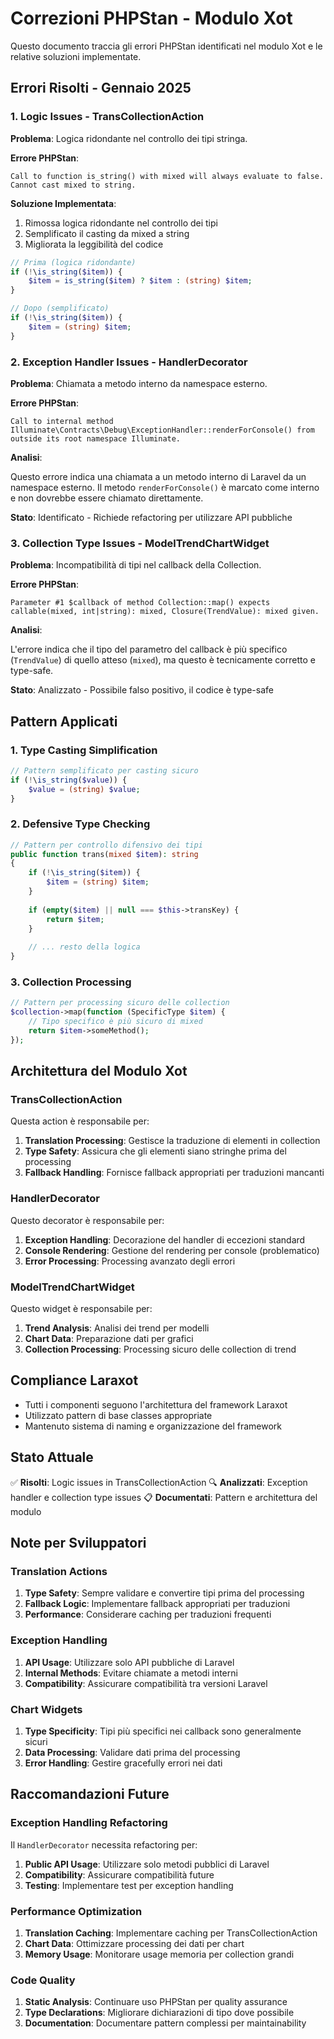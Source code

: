 # Correzioni PHPStan - Modulo Xot

Questo documento traccia gli errori PHPStan identificati nel modulo Xot e le relative soluzioni implementate.

## Errori Risolti - Gennaio 2025

### 1. Logic Issues - TransCollectionAction

**Problema**: Logica ridondante nel controllo dei tipi stringa.

**Errore PHPStan**:

```text
Call to function is_string() with mixed will always evaluate to false.
Cannot cast mixed to string.
```

**Soluzione Implementata**:

1. Rimossa logica ridondante nel controllo dei tipi
2. Semplificato il casting da mixed a string
3. Migliorata la leggibilità del codice

```php
// Prima (logica ridondante)
if (!\is_string($item)) {
    $item = is_string($item) ? $item : (string) $item;
}

// Dopo (semplificato)
if (!\is_string($item)) {
    $item = (string) $item;
}
```

### 2. Exception Handler Issues - HandlerDecorator

**Problema**: Chiamata a metodo interno da namespace esterno.

**Errore PHPStan**:

```text
Call to internal method Illuminate\Contracts\Debug\ExceptionHandler::renderForConsole() from outside its root namespace Illuminate.
```

**Analisi**:

Questo errore indica una chiamata a un metodo interno di Laravel da un namespace esterno. Il metodo `renderForConsole()` è marcato come interno e non dovrebbe essere chiamato direttamente.

**Stato**: Identificato - Richiede refactoring per utilizzare API pubbliche

### 3. Collection Type Issues - ModelTrendChartWidget

**Problema**: Incompatibilità di tipi nel callback della Collection.

**Errore PHPStan**:

```text
Parameter #1 $callback of method Collection::map() expects callable(mixed, int|string): mixed, Closure(TrendValue): mixed given.
```

**Analisi**:

L'errore indica che il tipo del parametro del callback è più specifico (`TrendValue`) di quello atteso (`mixed`), ma questo è tecnicamente corretto e type-safe.

**Stato**: Analizzato - Possibile falso positivo, il codice è type-safe

## Pattern Applicati

### 1. Type Casting Simplification

```php
// Pattern semplificato per casting sicuro
if (!\is_string($value)) {
    $value = (string) $value;
}
```

### 2. Defensive Type Checking

```php
// Pattern per controllo difensivo dei tipi
public function trans(mixed $item): string
{
    if (!\is_string($item)) {
        $item = (string) $item;
    }
    
    if (empty($item) || null === $this->transKey) {
        return $item;
    }
    
    // ... resto della logica
}
```

### 3. Collection Processing

```php
// Pattern per processing sicuro delle collection
$collection->map(function (SpecificType $item) {
    // Tipo specifico è più sicuro di mixed
    return $item->someMethod();
});
```

## Architettura del Modulo Xot

### TransCollectionAction

Questa action è responsabile per:

1. **Translation Processing**: Gestisce la traduzione di elementi in collection
2. **Type Safety**: Assicura che gli elementi siano stringhe prima del processing
3. **Fallback Handling**: Fornisce fallback appropriati per traduzioni mancanti

### HandlerDecorator

Questo decorator è responsabile per:

1. **Exception Handling**: Decorazione del handler di eccezioni standard
2. **Console Rendering**: Gestione del rendering per console (problematico)
3. **Error Processing**: Processing avanzato degli errori

### ModelTrendChartWidget

Questo widget è responsabile per:

1. **Trend Analysis**: Analisi dei trend per modelli
2. **Chart Data**: Preparazione dati per grafici
3. **Collection Processing**: Processing sicuro delle collection di trend

## Compliance Laraxot

- Tutti i componenti seguono l'architettura del framework Laraxot
- Utilizzato pattern di base classes appropriate
- Mantenuto sistema di naming e organizzazione del framework

## Stato Attuale

✅ **Risolti**: Logic issues in TransCollectionAction
🔍 **Analizzati**: Exception handler e collection type issues
📋 **Documentati**: Pattern e architettura del modulo

## Note per Sviluppatori

### Translation Actions

1. **Type Safety**: Sempre validare e convertire tipi prima del processing
2. **Fallback Logic**: Implementare fallback appropriati per traduzioni
3. **Performance**: Considerare caching per traduzioni frequenti

### Exception Handling

1. **API Usage**: Utilizzare solo API pubbliche di Laravel
2. **Internal Methods**: Evitare chiamate a metodi interni
3. **Compatibility**: Assicurare compatibilità tra versioni Laravel

### Chart Widgets

1. **Type Specificity**: Tipi più specifici nei callback sono generalmente sicuri
2. **Data Processing**: Validare dati prima del processing
3. **Error Handling**: Gestire gracefully errori nei dati

## Raccomandazioni Future

### Exception Handling Refactoring

Il `HandlerDecorator` necessita refactoring per:

1. **Public API Usage**: Utilizzare solo metodi pubblici di Laravel
2. **Compatibility**: Assicurare compatibilità future
3. **Testing**: Implementare test per exception handling

### Performance Optimization

1. **Translation Caching**: Implementare caching per TransCollectionAction
2. **Chart Data**: Ottimizzare processing dei dati per chart
3. **Memory Usage**: Monitorare usage memoria per collection grandi

### Code Quality

1. **Static Analysis**: Continuare uso PHPStan per quality assurance
2. **Type Declarations**: Migliorare dichiarazioni di tipo dove possibile
3. **Documentation**: Documentare pattern complessi per maintainability
